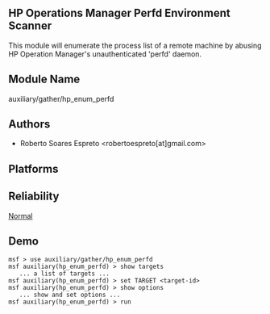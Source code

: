 ## HP Operations Manager Perfd Environment Scanner

This module will enumerate the process list of a remote 
machine by abusing HP Operation Manager's unauthenticated 
'perfd' daemon.


## Module Name
auxiliary/gather/hp_enum_perfd

## Authors
* Roberto Soares Espreto <robertoespreto[at]gmail.com>





## Platforms


## Reliability
[Normal](https://github.com/rapid7/metasploit-framework/wiki/Exploit-Ranking)

## Demo

```
msf > use auxiliary/gather/hp_enum_perfd
msf auxiliary(hp_enum_perfd) > show targets
   ... a list of targets ...
msf auxiliary(hp_enum_perfd) > set TARGET <target-id>
msf auxiliary(hp_enum_perfd) > show options
   ... show and set options ...
msf auxiliary(hp_enum_perfd) > run
```
    
    